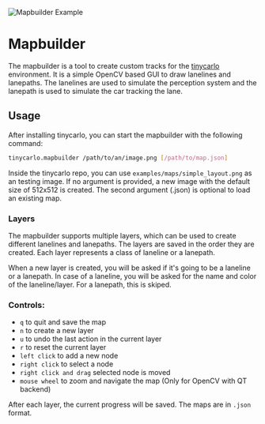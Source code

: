 ![Mapbuilder Example](../docs/mapbuilder.png)

# Mapbuilder
The mapbuilder is a tool to create custom tracks for the [tinycarlo](../README.md) environment. It is a simple OpenCV based GUI to draw lanelines and lanepaths. The lanelines are used to simulate the perception system and the lanepath is used to simulate the car tracking the lane.

## Usage
After installing tinycarlo, you can start the mapbuilder with the following command:
```bash
tinycarlo.mapbuilder /path/to/an/image.png [/path/to/map.json]
```
Inside the tinycarlo repo, you can use `examples/maps/simple_layout.png` as an testing image. If no argument is provided, a new image with the default size of 512x512 is created. The second argument (.json) is optional to load an existing map.

### Layers
The mapbuilder supports multiple layers, which can be used to create different lanelines and lanepaths. The layers are saved in the order they are created. Each layer represents a class of laneline or a lanepath. 

When a new layer is created, you will be asked if it's going to be a laneline or a lanepath. In case of a laneline, you will be asked for the name and color of the laneline/layer. For a lanepath, this is skiped. 

### Controls:
- `q` to quit and save the map
- `n` to create a new layer
- `u` to undo the last action in the current layer
- `r` to reset the current layer
- `left click` to add a new node
- `right click` to select a node
- `right click and drag` selected node is moved
- `mouse wheel` to zoom and navigate the map (Only for OpenCV with QT backend)

After each layer, the current progress will be saved. The maps are in `.json` format. 
